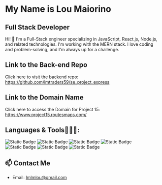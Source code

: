 # My Name is Lou Maiorino

## Full Stack Developer
Hi! 👋 I'm a Full-Stack engineer specializing in JavaScript, React.js, Node.js, and related technologies. I'm working with the MERN stack. I love coding and problem-solving, and I'm always up for a challenge.

## Link to the Back-end Repo

Click here to visit the backend repo: https://github.com/lmtraders59/se_project_express

## Link to the Domain Name

Click here to access the Domain for Project 15: https://www.project15.routesmaps.com/

## Languages & Tools🧑🏼‍💻:

![Static Badge](https://img.shields.io/badge/HTML5-red?style=for-the-badge&logo=html5&logoColor=white&label=%20) ![Static Badge](https://img.shields.io/badge/css3-blue?style=for-the-badge&logo=%20css&logoColor=white&label=%20) ![Static Badge](https://img.shields.io/badge/javascript-black?style=for-the-badge&logo=javascript&logoColor=yellow&label=%20) ![Static Badge](https://img.shields.io/badge/react-black?style=for-the-badge&logo=react&logoColor=light%20blue&label=%20) ![Static Badge](https://img.shields.io/badge/react%20hook%20form-pink?style=for-the-badge&logo=react%20hook%20form&logoColor=black&label=%20) ![Static Badge](https://img.shields.io/badge/node.js-light%20green?style=for-the-badge&logo=node.js&logoColor=white&label=%20) ![Static Badge](https://img.shields.io/badge/express.js-black?style=for-the-badge&logo=express.js%20&logoColor=blue&label=%20)








  

 



## 📫 Contact Me
- Email: lmlmlou@gmail.com
